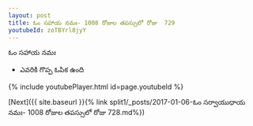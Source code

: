 ```yaml
---
layout: post
title: ఓం సహాయ నమః- 1008 రోజుల తపస్సులో రోజు  729
youtubeId: zoTBYrl8jyY
---
```

 
 
 ఓం సహాయ నమః  
 
 -  ఎవరికి గొప్ప ఓపిక ఉంది 
 
  
 
  
 
 
 
 
 
 


{% include youtubePlayer.html id=page.youtubeId %}
 
[Next]({{ site.baseurl }}{% link  split1/_posts/2017-01-06-ఓం సర్వాయుధాయ నమః- 1008 రోజుల తపస్సులో రోజు  728.md%})
 
